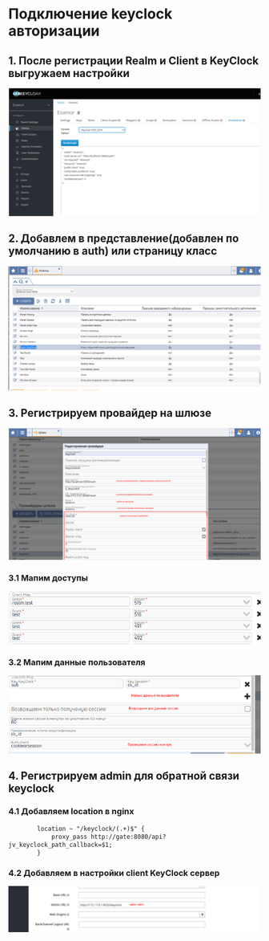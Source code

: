 # Подключение keyclock авторизации

## 1. После регистрации Realm и Client в KeyClock выгружаем настройки

![Alt text](image/keyclock-client-setting.png)

## 2. Добавлем в представление(добавлен по умолчанию в auth) или страницу класс

![Alt text](image/class-keyclock.png)

## 3. Регистрируем провайдер на шлюзе

![Alt text](image/keyclock-provider-setting-1.png)

### 3.1 Мапим доступы

![Alt text](image/keyclock-provider-setting-2.png "Мапим доступы")

### 3.2 Мапим данные пользователя

![Alt text](image/keyclock-provider-setting-3.png "Мапим данные пользователя")

## 4. Регистрируем admin для обратной связи keyclock

### 4.1 Добавляем location в nginx
```nginx
        location ~ "/keyclock/(.+)$" {
            proxy_pass http://gate:8080/api?jv_keyclock_path_callback=$1;
        }
```
### 4.2 Добавляем в настройки client KeyClock сервер

![Alt text](image/keyclock-client-setting-2.png)
